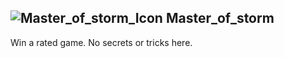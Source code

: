 ## ![Master_of_storm_Icon](https://raw.githubusercontent.com/1IlIl/wikidata/main/achievement_icons/Master_of_storm.png) Master_of_storm





Win a rated game. No secrets or tricks here.

